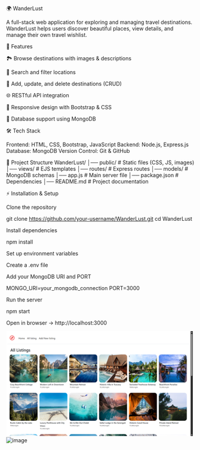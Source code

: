 🌍 WanderLust

A full-stack web application for exploring and managing travel destinations. WanderLust helps users discover beautiful places, view details, and manage their own travel wishlist.

🚀 Features

🏞️ Browse destinations with images & descriptions

🔎 Search and filter locations

📝 Add, update, and delete destinations (CRUD)

🌐 RESTful API integration

🎨 Responsive design with Bootstrap & CSS

💾 Database support using MongoDB

🛠️ Tech Stack

Frontend: HTML, CSS, Bootstrap, JavaScript
Backend: Node.js, Express.js
Database: MongoDB
Version Control: Git & GitHub

📂 Project Structure
WanderLust/
│── public/         # Static files (CSS, JS, images)
│── views/          # EJS templates
│── routes/         # Express routes
│── models/         # MongoDB schemas
│── app.js          # Main server file
│── package.json    # Dependencies
│── README.md       # Project documentation

⚡ Installation & Setup

Clone the repository

git clone https://github.com/your-username/WanderLust.git
cd WanderLust


Install dependencies

npm install


Set up environment variables

Create a .env file

Add your MongoDB URI and PORT

MONGO_URI=your_mongodb_connection
PORT=3000


Run the server

npm start


Open in browser → http://localhost:3000

<img src="Screenshot (50).png" width="500">
<img width="1920" height="1080" alt="image" src="https://github.com/user-attachments/assets/75b3e553-6bfe-4833-8d83-44b156deb31d" />


